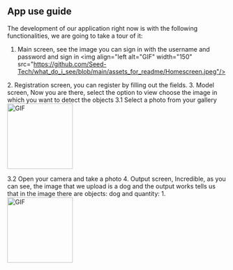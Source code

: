 ## App use guide
The development of our application right now is with the following functionalities, we are going to take a tour of it:
1. Main screen, see the image you can sign in with the username and password and sign in
<img  align="left alt="GIF" width="150"  src="https://github.com/Seed-Tech/what_do_i_see/blob/main/assets_for_readme/Homescreen.jpeg"/>
</p> 
2. Registration screen, you can register by filling out the fields.
3. Model screen, Now you are there, select the option to view choose the image in which you want to detect the objects
3.1 Select a photo from your gallery
<img alt="GIF" width="150"  src="https://github.com/Seed-Tech/what_do_i_see/blob/main/assets_for_readme/Modelscreen.jpeg"/>
</p>

3.2 Open your camera and take a photo
4. Output screen, Incredible, as you can see, the image that we upload is a dog and the output works tells us that in the image there are objects: dog and quantity: 1.
<img  alt="GIF" width="150"  src="https://github.com/Seed-Tech/what_do_i_see/blob/main/assets_for_readme/Output.jpeg"/>
</p>
